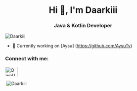 <h1 align="center">Hi 👋, I'm Daarkiii</h1>
<h3 align="center">Java & Kotlin Developer</h3>

<p align="left"> <img src="https://komarev.com/ghpvc/?username=Daarkiii&label=Profile%20views&color=0e75b6&style=flat" alt="Daarkiii" /> </p>

- 🔭 Currently working on [Aysu] (https://github.com/AysuTv)

<h3 align="left">Connect with me:</h3>
<p align="left">
<a href="https://discord.gg/3TMxPcVKzV" target="blank"><img align="center" src="https://raw.githubusercontent.com/rahuldkjain/github-profile-readme-generator/master/src/images/icons/Social/discord.svg" alt="QwnU68V" height="30" width="40" /></a>
</p>


<p>&nbsp;<img align="center" src="https://github-readme-stats.vercel.app/api?username=Daarkiii&show_icons=true&locale=en&theme=github_dark" alt="Daarkiii" /></p>
